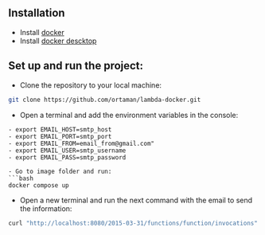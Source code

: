 
## Installation
- Install [docker](https://docs.docker.com/install/linux/docker-ce/ubuntu/#install-using-the-repository1) 
- Install [docker descktop](https://docs.docker.com/desktop/install/ubuntu/)


## Set up and run the project:
- Clone the repository to your local machine:
```bash
git clone https://github.com/ortaman/lambda-docker.git
```

- Open a terminal and add the environment variables in the console:
```
- export EMAIL_HOST=smtp_host
- export EMAIL_PORT=smtp_port
- export EMAIL_FROM=email_from@gmail.com"
- export EMAIL_USER=smtp_username
- export EMAIL_PASS=smtp_password

- Go to image folder and run:
```bash
docker compose up
```

- Open a new terminal and run the next command with the email to send the information:
```bash
curl "http://localhost:8080/2015-03-31/functions/function/invocations" -d '{"body": "{\"emails\":\"username@domain.com\"}"}'
```
